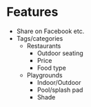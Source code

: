 # Features
- Share on Facebook etc.
- Tags/categories
    - Restaurants
        - Outdoor seating
        - Price
        - Food type
    - Playgrounds
        - Indoor/Outdoor
        - Pool/splash pad
        - Shade
